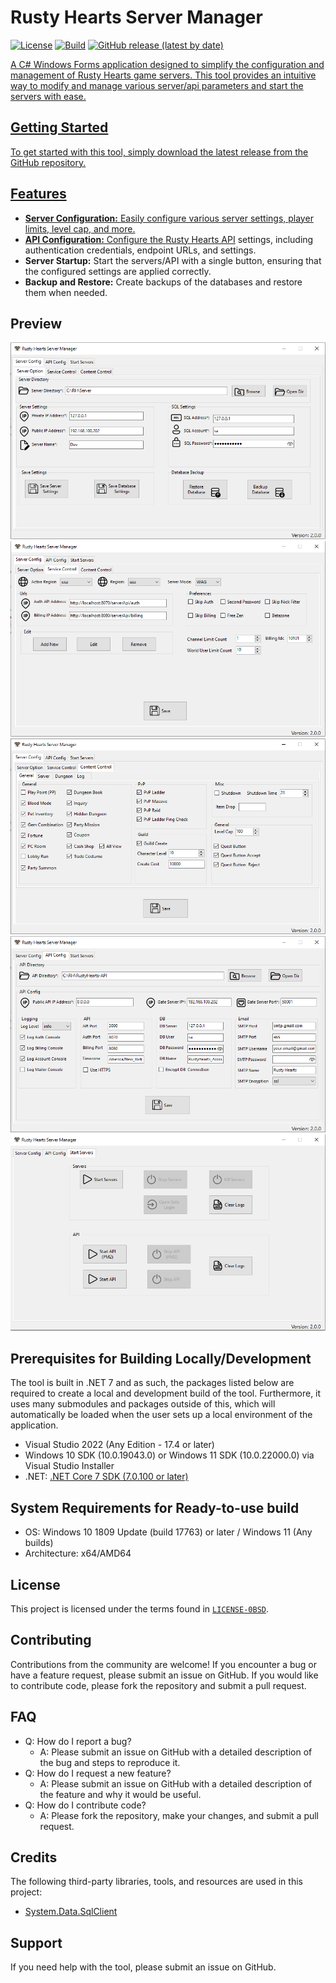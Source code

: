 # Rusty Hearts Server Manager
[![License](https://img.shields.io/github/license/JuniorDark/RustyHearts-Server-Manager?color=green)](LICENSE)
[![Build](https://github.com/JuniorDark/RustyHearts-Server-Manager/actions/workflows/build.yml/badge.svg)](https://github.com/JuniorDark/RustyHearts-Server-Manager/actions/workflows/build.yml)
[![GitHub release (latest by date)](https://img.shields.io/github/v/release/JuniorDark/RustyHearts-Server-Manager)](https://github.com/JuniorDark/RustyHearts-Server-Manager/releases/latest) <a href="https://github.com/JuniorDark/RustyHearts-Server-Manager/releases">

A C# Windows Forms application designed to simplify the configuration and management of Rusty Hearts game servers. This tool provides an intuitive way to modify and manage various server/api parameters and start the servers with ease.

## Getting Started

To get started with this tool, simply download the latest release from the GitHub repository.

## Features

- **Server Configuration:** Easily configure various server settings, player limits, level cap, and more.
- **API Configuration:** Configure the [Rusty Hearts API](https://github.com/JuniorDark/RustyHearts-API) settings, including authentication credentials, endpoint URLs, and settings.
- **Server Startup:** Start the servers/API with a single button, ensuring that the configured settings are applied correctly.
- **Backup and Restore:** Create backups of the databases and restore them when needed.

## Preview
![image](preview/preview-01.png)
![image](preview/preview-02.png)
![image](preview/preview-03.png)
![image](preview/preview-04.png)
![image](preview/preview-05.png)

## Prerequisites for Building Locally/Development
The tool is built in .NET 7 and as such, the packages listed below are required to create a local and development build of the tool. Furthermore, it uses many submodules and packages outside of this, which will automatically be loaded when the user sets up a local environment of the application.
* Visual Studio 2022 (Any Edition - 17.4 or later)
* Windows 10 SDK (10.0.19043.0) or Windows 11 SDK (10.0.22000.0) via Visual Studio Installer
* .NET: [.NET Core 7 SDK (7.0.100 or later)](https://dotnet.microsoft.com/en-us/download/dotnet/7.0)

## System Requirements for Ready-to-use build
* OS: Windows 10 1809 Update (build 17763) or later / Windows 11 (Any builds)
* Architecture: x64/AMD64

## License
This project is licensed under the terms found in [`LICENSE-0BSD`](LICENSE).

## Contributing
Contributions from the community are welcome! If you encounter a bug or have a feature request, please submit an issue on GitHub. If you would like to contribute code, please fork the repository and submit a pull request.

## FAQ
* Q: How do I report a bug?
  * A: Please submit an issue on GitHub with a detailed description of the bug and steps to reproduce it.
* Q: How do I request a new feature?
  * A: Please submit an issue on GitHub with a detailed description of the feature and why it would be useful.
* Q: How do I contribute code?
  * A: Please fork the repository, make your changes, and submit a pull request.

## Credits
The following third-party libraries, tools, and resources are used in this project:
* [System.Data.SqlClient](https://www.nuget.org/packages/System.Data.SqlClient)

## Support
If you need help with the tool, please submit an issue on GitHub.
